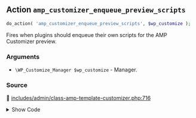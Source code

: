 ## Action `amp_customizer_enqueue_preview_scripts`

```php
do_action( 'amp_customizer_enqueue_preview_scripts', $wp_customize );
```

Fires when plugins should enqueue their own scripts for the AMP Customizer preview.

### Arguments

* `\WP_Customize_Manager $wp_customize` - Manager.

### Source

:link: [includes/admin/class-amp-template-customizer.php:716](/includes/admin/class-amp-template-customizer.php#L716)

<details>
<summary>Show Code</summary>

```php
do_action( 'amp_customizer_enqueue_preview_scripts', $this->wp_customize );
```

</details>
